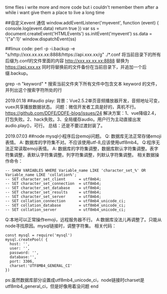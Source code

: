 time flies
i write more and more code
but i couldn't remember them after a while
i want give them a place to live a long time


##自定义event 通信
window.addEventListener('myevent', function (event) {
  console.log(event.data)
  return true
})
var ss = document.createEvent('HTMLEvents')
ss.initEvent('myevent')
ss.data = '{"a":1}'
window.dispatchEvent(ss)

##linux code:
perl -p -i.backup -e "s/http:\/\/xxx.xx.xx.xx:8888/https:\/\/api.xxx.xx/g" ./*.conf
将当前目录下的所有后缀为.conf的文件里面的内容 http://xxx.xx.xx.xx:8888 替换为 https://api.xxx.xx 同时将替换前的文件备份在当前目录下，并追加一个后缀.backup。

grep -n "keyword" *
搜索当前文件夹下所有文件中包含文本 keyword 的文件，并列出这个搜索字符所处的行


2019.01.18
##audio play:
背景：Vue2.5.2单页音频播放器开发，音频地址可变，vuex共享播放数据状态。
问题：微信开发者工具是好的，真机不行。https://github.com/DDFE/DDFE-blog/issues/24
解决方案：1、vue降级2.4，打包失败。2、hack失败。3、全局缓存audio。用户行为主动直接出发audio.play()，可行。
总结：还是不要过渡封装了。


2019.07.03
##node mysql小程序后台emoji问题。
Q: 数据库无法正常存储emoji表情。
A: 数据库的字符集不对。不应该使用utf-8,应该使用utf8mb4。
Q:程序无法正常读取emoji表情。
A: 数据库的字符集调整，数据库默认字符集调整。表字符集调整，表默认字符集调整。列字符集调整，列默认字符集调整。
相关数据操作命令：
```
-- SHOW VARIABLES WHERE Variable_name LIKE 'character_set_%' OR Variable_name LIKE 'collation%';
-- SET character_set_client      = utf8mb4;
-- SET character_set_connection  = utf8mb4;
-- SET character_set_database    = utf8mb4;
-- SET character_set_results     = utf8mb4;
-- SET character_set_server      = utf8mb4;
-- SET collation_connection      = utf8mb4_unicode_ci;
-- SET collation_database        = utf8mb4_unicode_ci;
-- SET collation_server          = utf8mb4_unicode_ci;
```

Q:本地可以正常操作emoji，远程服务器不行。
A:数据库没法儿再调整了。只能从node寻找原因。mysql链接时，调整字符集。
相关代码：
```
const mysql = require('mysql')
mysql.createPool( {
  host: '',
  user: '',
  password: '',
  database:'', 
  port: 3306,
  charset:'UTF8MB4_GENERAL_CI'
})
```
ps:虽然数据库部分设置成utf8mb4_unicode_ci，node链接时charset是utf8mb4_general_ci，但是好像用着没问题
end


